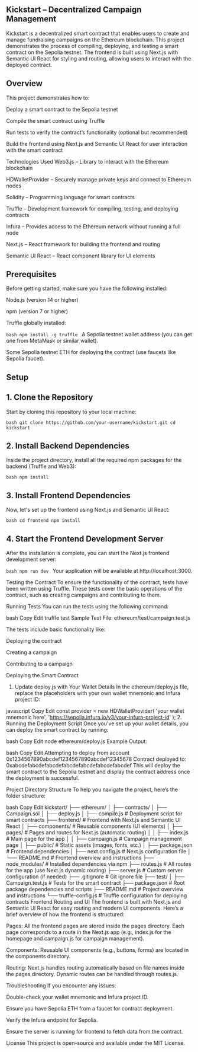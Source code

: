 ## Kickstart – Decentralized Campaign Management

Kickstart is a decentralized smart contract that enables users to create and manage fundraising campaigns on the Ethereum blockchain. This project demonstrates the process of compiling, deploying, and testing a smart contract on the Sepolia testnet. The frontend is built using Next.js with Semantic UI React for styling and routing, allowing users to interact with the deployed contract.


## Overview
This project demonstrates how to:

Deploy a smart contract to the Sepolia testnet

Compile the smart contract using Truffle

Run tests to verify the contract’s functionality (optional but recommended)

Build the frontend using Next.js and Semantic UI React for user interaction with the smart contract

Technologies Used
Web3.js – Library to interact with the Ethereum blockchain

HDWalletProvider – Securely manage private keys and connect to Ethereum nodes

Solidity – Programming language for smart contracts

Truffle – Development framework for compiling, testing, and deploying contracts

Infura – Provides access to the Ethereum network without running a full node

Next.js – React framework for building the frontend and routing

Semantic UI React – React component library for UI elements

## Prerequisites
Before getting started, make sure you have the following installed:

Node.js (version 14 or higher)

npm (version 7 or higher)

Truffle globally installed:

``bash
npm install -g truffle
``
A Sepolia testnet wallet address (you can get one from MetaMask or similar wallet).

Some Sepolia testnet ETH for deploying the contract (use faucets like Sepolia faucet).

## Setup

## 1. Clone the Repository
Start by cloning this repository to your local machine:

``bash
git clone https://github.com/your-username/kickstart.git
cd kickstart
``
## 2. Install Backend Dependencies
Inside the project directory, install all the required npm packages for the backend (Truffle and Web3):

``bash
npm install
``
## 3. Install Frontend Dependencies
Now, let's set up the frontend using Next.js and Semantic UI React:

``bash
cd frontend
npm install
``
## 4. Start the Frontend Development Server

After the installation is complete, you can start the Next.js frontend development server:

``bash
npm run dev
``
Your application will be available at http://localhost:3000.

Testing the Contract
To ensure the functionality of the contract, tests have been written using Truffle. These tests cover the basic operations of the contract, such as creating campaigns and contributing to them.

Running Tests
You can run the tests using the following command:

bash
Copy
Edit
truffle test
Sample Test File: ethereum/test/campaign.test.js

The tests include basic functionality like:

Deploying the contract

Creating a campaign

Contributing to a campaign

Deploying the Smart Contract
1. Update deploy.js with Your Wallet Details
In the ethereum/deploy.js file, replace the placeholders with your own wallet mnemonic and Infura project ID:

javascript
Copy
Edit
const provider = new HDWalletProvider(
  'your wallet mnemonic here',
  'https://sepolia.infura.io/v3/your-infura-project-id' 
);
2. Running the Deployment Script
Once you've set up your wallet details, you can deploy the smart contract by running:

bash
Copy
Edit
node ethereum/deploy.js
Example Output:

bash
Copy
Edit
Attempting to deploy from account 0x1234567890abcdef1234567890abcdef12345678
Contract deployed to: 0xabcdefabcdefabcdefabcdefabcdefabcdefabcdef
This will deploy the smart contract to the Sepolia testnet and display the contract address once the deployment is successful.

Project Directory Structure
To help you navigate the project, here’s the folder structure:

bash
Copy
Edit
kickstart/
├── ethereum/
│   ├── contracts/
│     ├── Campaign.sol
│   ├── deploy.js
│   ├── compile.js             # Deployment script for smart contracts
├── frontend/                          # Frontend with Next.js and Semantic UI React
│   ├── components/                    # Reusable components (UI elements)
│   ├── pages/                         # Pages and routes for Next.js (automatic routing)
│   │   ├── index.js                   # Main page for the app
│   │   ├── campaign.js                # Campaign management page
│   ├── public/                        # Static assets (images, fonts, etc.)
│   ├── package.json                   # Frontend dependencies
│   ├── next.config.js                 # Next.js configuration file
│   └── README.md                      # Frontend overview and instructions
├── node_modules/                      # Installed dependencies via npm
├── routes.js                          # All routes for the app (use Next.js dynamic routing)
├── server.js                          # Custom server configuration (if needed)
├── .gitignore                         # Git ignore file
├── test/
│     ├── Campaign.test.js             # Tests for the smart contract
├── package.json                       # Root package dependencies and scripts
├── README.md                          # Project overview and instructions
└── truffle-config.js                  # Truffle configuration for deploying contracts
Frontend Routing and UI
The frontend is built with Next.js and Semantic UI React for easy routing and modern UI components. Here’s a brief overview of how the frontend is structured:

Pages: All the frontend pages are stored inside the pages directory. Each page corresponds to a route in the Next.js app (e.g., index.js for the homepage and campaign.js for campaign management).

Components: Reusable UI components (e.g., buttons, forms) are located in the components directory.

Routing: Next.js handles routing automatically based on file names inside the pages directory. Dynamic routes can be handled through routes.js.

Troubleshooting
If you encounter any issues:

Double-check your wallet mnemonic and Infura project ID.

Ensure you have Sepolia ETH from a faucet for contract deployment.

Verify the Infura endpoint for Sepolia.

Ensure the server is running for frontend to fetch data from the contract.

License
This project is open-source and available under the MIT License.
